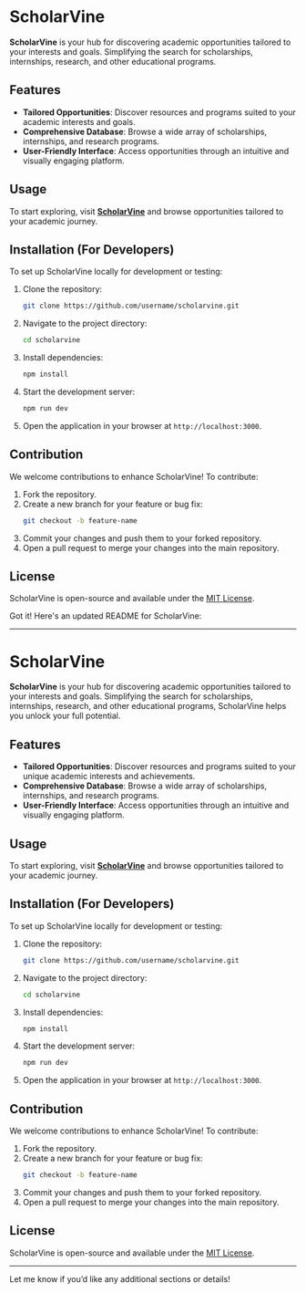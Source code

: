 # ScholarVine  

**ScholarVine** is your hub for discovering academic opportunities tailored to your interests and goals. Simplifying the search for scholarships, internships, research, and other educational programs.

## Features  
- **Tailored Opportunities**: Discover resources and programs suited to your academic interests and goals.  
- **Comprehensive Database**: Browse a wide array of scholarships, internships, and research programs.  
- **User-Friendly Interface**: Access opportunities through an intuitive and visually engaging platform.  

## Usage  
To start exploring, visit **[ScholarVine]([https://scholarvine.vercel.app/])** and browse opportunities tailored to your academic journey.  


## Installation (For Developers)  
To set up ScholarVine locally for development or testing:  

1. Clone the repository:  
   ```bash  
   git clone https://github.com/username/scholarvine.git  
   ```  

2. Navigate to the project directory:  
   ```bash  
   cd scholarvine  
   ```  

3. Install dependencies:  
   ```bash  
   npm install  
   ```  

4. Start the development server:  
   ```bash  
   npm run dev  
   ```  

5. Open the application in your browser at `http://localhost:3000`.  

## Contribution  
We welcome contributions to enhance ScholarVine! To contribute:  
1. Fork the repository.  
2. Create a new branch for your feature or bug fix:  
   ```bash  
   git checkout -b feature-name  
   ```  
3. Commit your changes and push them to your forked repository.  
4. Open a pull request to merge your changes into the main repository.  

## License  
ScholarVine is open-source and available under the [MIT License](LICENSE).  

Got it! Here's an updated README for ScholarVine:  

---

# ScholarVine  

**ScholarVine** is your hub for discovering academic opportunities tailored to your interests and goals. Simplifying the search for scholarships, internships, research, and other educational programs, ScholarVine helps you unlock your full potential.  

## Features  
- **Tailored Opportunities**: Discover resources and programs suited to your unique academic interests and achievements.  
- **Comprehensive Database**: Browse a wide array of scholarships, internships, and research programs.  
- **User-Friendly Interface**: Access opportunities through an intuitive and visually engaging platform.  

## Usage  
To start exploring, visit **[ScholarVine](https://www.scholarvine.vercel.app)** and browse opportunities tailored to your academic journey.  

## Installation (For Developers)  
To set up ScholarVine locally for development or testing:  

1. Clone the repository:  
   ```bash  
   git clone https://github.com/username/scholarvine.git  
   ```  

2. Navigate to the project directory:  
   ```bash  
   cd scholarvine  
   ```  

3. Install dependencies:  
   ```bash  
   npm install  
   ```  

4. Start the development server:  
   ```bash  
   npm run dev  
   ```  

5. Open the application in your browser at `http://localhost:3000`.  

## Contribution  
We welcome contributions to enhance ScholarVine! To contribute:  
1. Fork the repository.  
2. Create a new branch for your feature or bug fix:  
   ```bash  
   git checkout -b feature-name  
   ```  
3. Commit your changes and push them to your forked repository.  
4. Open a pull request to merge your changes into the main repository.  

## License  
ScholarVine is open-source and available under the [MIT License](LICENSE).  

---

Let me know if you’d like any additional sections or details!
